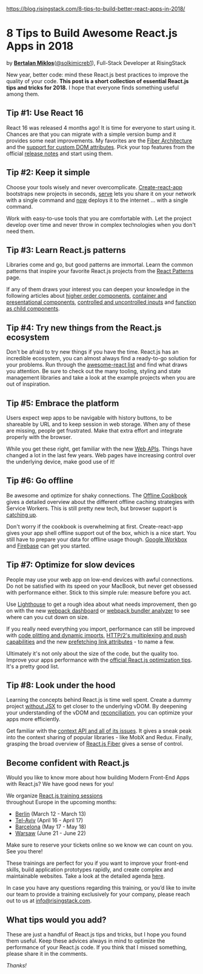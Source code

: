 <a href="https://blog.risingstack.com/8-tips-to-build-better-react-apps-in-2018/">https://blog.risingstack.com/8-tips-to-build-better-react-apps-in-2018/</a><div id="articleHeader"><h1>8 Tips to Build Awesome React.js Apps in 2018</h1></div>
<section>

by <a href="/author/bertalan" target="_blank"><b>Bertalan Miklos</b></a>(<a href="https://twitter.com/@solkimicreb1" target="_blank">@solkimicreb1</a>), Full-Stack Developer at RisingStack
</section>
</header>

<p>New year, better code: mind these React.js best practices to improve the quality of your code. <strong>This post is a short collection of essential React.js tips and tricks for 2018.</strong> I hope that everyone finds something useful among them.</p>
<h2 id="tip1usereact16">Tip #1: Use React 16</h2>
<p>React 16 was released 4 months ago! It is time for everyone to start using it. Chances are that you can migrate with a simple version bump and it provides some neat improvements. My favorites are the <a href="https://reactjs.org/blog/2017/09/26/react-v16.0.html#new-core-architecture" target="_blank">Fiber Architecture</a> and the <a href="https://reactjs.org/blog/2017/09/26/react-v16.0.html#support-for-custom-dom-attributes" target="_blank">support for custom DOM attributes</a>. Pick your top features from the official <a href="https://reactjs.org/blog/2017/09/26/react-v16.0.html" target="_blank">release notes</a> and start using them.</p>
<h2 id="tip2keepitsimple">Tip #2: Keep it simple</h2>
<p>Choose your tools wisely and never overcomplicate. <a href="https://github.com/facebookincubator/create-react-app" target="_blank">Create-react-app</a> bootstraps new projects in seconds, <a href="https://github.com/zeit/serve" target="_blank">serve</a> lets you share it on your network with a single command and <a href="https://zeit.co/now" target="_blank">now</a> deploys it to the internet ... with a single command.</p>
<p>Work with easy-to-use tools that you are comfortable with. Let the project develop over time and never throw in complex technologies when you don't need them.</p>
<h2 id="tip3learnreactjspatterns">Tip #3: Learn React.js patterns</h2>
<p>Libraries come and go, but good patterns are immortal. Learn the common patterns that inspire your favorite React.js projects from the <a href="https://reactpatterns.com/" target="_blank">React Patterns</a> page.</p>
<p>If any of them draws your interest you can deepen your knowledge in the following articles about <a href="https://medium.com/@franleplant/react-higher-order-components-in-depth-cf9032ee6c3e" target="_blank">higher order components</a>, <a href="https://medium.com/@dan_abramov/smart-and-dumb-components-7ca2f9a7c7d0" target="_blank">container and presentational components</a>, <a href="https://goshakkk.name/controlled-vs-uncontrolled-inputs-react/" target="_blank">controlled and uncontrolled inputs</a> and <a href="https://medium.com/merrickchristensen/function-as-child-components-5f3920a9ace9" target="_blank">function as child components</a>.</p>
<h2 id="tip4trynewthingsfromthereactjsecosystem">Tip #4: Try new things from the React.js ecosystem</h2>
<p>Don't be afraid to try new things if you have the time. React.js has an incredible ecosystem, you can almost always find a ready-to-go solution for your problems. Run through the <a href="https://github.com/enaqx/awesome-react" target="_blank">awesome-react list</a> and find what draws you attention. Be sure to check out the many tooling, styling and state management libraries and take a look at the example projects when you are out of inspiration.</p>
<h2 id="tip5embracetheplatform">Tip #5: Embrace the platform</h2>
<p>Users expect wep apps to be navigable with history buttons, to be shareable by URL and to keep session in web storage. When any of these are missing, people get frustrated. Make that extra effort and integrate properly with the browser.</p>
<p>While you get these right, get familiar with the new <a href="https://developer.mozilla.org/en-US/docs/WebAPI" target="_blank">Web APIs</a>. Things have changed a lot in the last few years. Web pages have increasing control over the underlying device, make good use of it!</p>
<h2 id="tip6gooffline">Tip #6: Go offline</h2>
<p>Be awesome and optimize for shaky connections. The <a href="https://developers.google.com/web/fundamentals/instant-and-offline/offline-cookbook/" target="_blank">Offline Cookbook</a> gives a detailed overview about the different offline caching strategies with Service Workers. This is still pretty new tech, but browser support is <a href="https://caniuse.com/#feat=serviceworkers" target="_blank">catching up</a>.</p>
<p>Don't worry if the cookbook is overwhelming at first. Create-react-app gives your app shell offline support out of the box, which is a nice start. You still have to prepare your data for offline usage though. <a href="https://developers.google.com/web/tools/workbox/" target="_blank">Google Workbox</a> and <a href="https://firebase.google.com/" target="_blank">Firebase</a> can get you started.</p>
<h2 id="tip7optimizeforslowdevices">Tip #7: Optimize for slow devices</h2>
<p>People may use your web app on low-end devices with awful connections. Do not be satisfied with its speed on your MacBook, but never get obsessed with performance either. Stick to this simple rule: measure before you act.</p>
<p>Use <a href="https://developers.google.com/web/tools/lighthouse/" target="_blank">Lighthouse</a> to get a rough idea about what needs improvement, then go on with the new <a href="https://github.com/FormidableLabs/webpack-dashboard" target="_blank">webpack dashboard</a> or <a href="https://github.com/webpack-contrib/webpack-bundle-analyzer" target="_blank">webpack bundler analyzer</a> to see where can you cut down on size.</p>
<p>If you really need everything you import, performance can still be improved with <a href="https://developers.google.com/web/updates/2017/11/dynamic-import" target="_blank">code plitting and dynamic imports</a>, <a href="https://blog.risingstack.com/node-js-http-2-push/" target="_blank">HTTP/2's multiplexing and push capabilities</a> and the new <a href="https://css-tricks.com/prefetching-preloading-prebrowsing/" target="_blank">prefetching link attributes</a> - to name a few.</p>
<p>Ultimately it's not only about the size of the code, but the quality too. Improve your apps performance with the <a href="https://reactjs.org/docs/optimizing-performance.html" target="_blank">official React.js optimization tips</a>. It's a pretty good list.</p>
<h2 id="tip8lookunderthehood">Tip #8: Look under the hood</h2>
<p>Learning the concepts behind React.js is time well spent. Create a dummy project <a href="https://reactjs.org/docs/react-without-jsx.html" target="_blank">without JSX</a> to get closer to the underlying vDOM. By deepening your understanding of the vDOM and <a href="https://reactjs.org/docs/reconciliation.html" target="_blank">reconciliation</a>, you can optimize your apps more efficiently.</p>
<p>Get familiar with the <a href="https://reactjs.org/docs/context.html" target="_blank">context API and all of its issues</a>. It gives a sneak peak into the context sharing of popular libraries - like MobX and Redux. Finally, grasping the broad overview of <a href="https://reactjs.org/blog/2017/09/26/react-v16.0.html#new-core-architecture" target="_blank">React.js Fiber</a> gives a sense of control.</p>
<h2 id="becomeconfidentwithreactjs">Become confident with React.js</h2>
<p>Would you like to know more about how building Modern Front-End Apps with React.js? We have good news for you!</p>
<p>We organize <a href="https://risingstack.com/trainings#modernfrontendwithreact" target="_blank">React.js training sessions</a><br />
throughout Europe in the upcoming months:</p>
<ul>
<li><a href="https://ti.to/risingstack/modern-front-end-with-react-berlin-2018" target="_blank">Berlin</a> (March 12 - March 13)</li>
<li><a href="https://ti.to/risingstack/modern-front-end-with-react-tel-aviv-2018" target="_blank">Tel-Aviv</a> (April 16 - April 17)</li>
<li><a href="https://ti.to/risingstack/modern-front-end-with-react-barcelona-2018" target="_blank">Barcelona</a> (May 17 - May 18)</li>
<li><a href="https://ti.to/risingstack/modern-front-end-with-react-warsaw-2018" target="_blank">Warsaw</a> (June 21 - June 22)</li>
</ul>
<p>Make sure to reserve your tickets online so we know we can count on you. See you there!</p>
<p>These trainings are perfect for you if you want to improve your front-end skills, build application prototypes rapidly, and create complex and maintainable websites. Take a look at the detailed agenda <a href="https://s3-eu-west-1.amazonaws.com/risingstack-resources/RisingStack+Public+Trainings/React+Training+RisingStack.pdf" target="_blank">here</a>.</p>
<p>In case you have any questions regarding this training, or you’d like to invite our team to provide a training exclusively for your company, please reach out to us at <a href="mailto:info@risingstack.com" target="_blank">info@risingstack.com</a>.</p>
<h2 id="whattipswouldyouadd">What tips would you add?</h2>
<p>These are just a handful of React.js tips and tricks, but I hope you found them useful. Keep these advices always in mind to optimize the performance of your React.js code. If you think that I missed something, please share it in the comments.</p>
<p><em>Thanks!</em></p>
